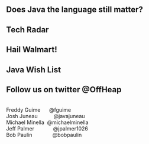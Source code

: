## Does Java the language still matter?

<span class="countdown" data-seconds="600"></span>



## Tech Radar

<span class="countdown" data-seconds="600"></span>



## Hail Walmart!

<span class="countdown" data-seconds="600"></span>



## Java Wish List

<span class="countdown" data-seconds="600"></span>



<h2 style="text-align:left">Follow us on twitter @OffHeap</h2>

<div style="white-space: pre-wrap; text-align: left;">
Freddy Guime      @fguime
Josh Juneau           @javajuneau
Michael Minella  @michaelminella
Jeff Palmer             @jpalmer1026
Bob Paulin              @bobpaulin
</div>
